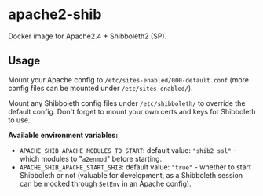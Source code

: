 # apache2-shib

Docker image for Apache2.4 + Shibboleth2 (SP).

## Usage

Mount your Apache config to `/etc/sites-enabled/000-default.conf` (more config files can be mounted under `/etc/sites-enabled/`).

Mount any Shibboleth config files under `/etc/shibboleth/` to override the default config. Don't forget to mount your own certs and keys for Shibboleth to use.


**Available environment variables:**

* `APACHE_SHIB_APACHE_MODULES_TO_START`: default value: `"shib2 ssl"` - which modules to "`a2enmod`" before starting.
* `APACHE_SHIB_APACHE_START_SHIB`: default value: `"true"` - whether to start Shibboleth or not (valuable for development, as a Shibboleth session can be mocked through `SetEnv` in an Apache config).

